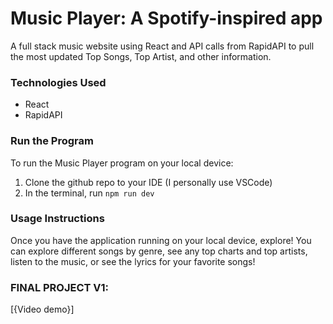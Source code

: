 # Music Player: A Spotify-inspired app
A full stack music website using React and API calls from RapidAPI to pull the most updated Top Songs, Top Artist, and other information.

### Technologies Used
- React
- RapidAPI

### Run the Program
To run the Music Player program on your local device:
1. Clone the github repo to your IDE (I personally use VSCode)
2. In the terminal, run `npm run dev`

### Usage Instructions
Once you have the application running on your local device, explore! You can explore different songs by genre,
see any top charts and top artists, listen to the music, or see the lyrics for your favorite songs!

### FINAL PROJECT V1:
[{Video demo}]
